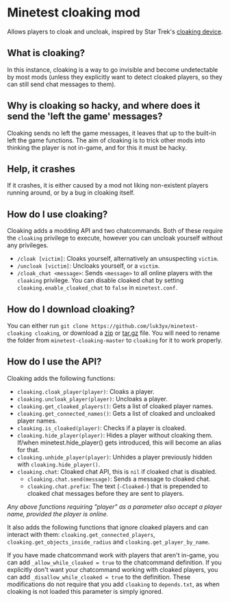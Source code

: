 # Minetest cloaking mod

Allows players to cloak and uncloak, inspired by Star Trek's [cloaking device].

## What is cloaking?

In this instance, cloaking is a way to go invisible and become undetectable by
most mods (unless they explicitly want to detect cloaked players, so they can
still send chat messages to them).

## Why is cloaking so hacky, and where does it send the 'left the game' messages?

Cloaking sends no left the game messages, it leaves that up to the built-in left
the game functions. The aim of cloaking is to trick other mods into thinking the
player is not in-game, and for this it must be hacky.

## Help, it crashes

If it crashes, it is either caused by a mod not liking non-existent players
running around, or by a bug in cloaking itself.

## How do I use cloaking?

Cloaking adds a modding API and two chatcommands. Both of these require the
`cloaking` privilege to execute, however you can uncloak yourself without any
privileges.

- `/cloak [victim]`: Cloaks yourself, alternatively an unsuspecting `victim`.
- `/uncloak [victim]`: Uncloaks yourself, or a `victim`.
- `/cloak_chat <message>`: Sends `<message>` to all online players with the
    `cloaking` privilege. You can disable cloaked chat by setting
    `cloaking.enable_cloaked_chat` to `false` in `minetest.conf`.

## How do I download cloaking?

You can either run
`git clone https://github.com/luk3yx/minetest-cloaking cloaking`, or download
a  [zip](https://github.com/luk3yx/minetest-cloaking/archive/master.zip) or
[tar.gz](https://github.com/luk3yx/minetest-cloaking/archive/master.tar.gz)
file. You will need to rename the folder from `minetest-cloaking-master` to
`cloaking` for it to work properly.

## How do I use the API?

Cloaking adds the following functions:

- `cloaking.cloak_player(player)`: Cloaks a player.
- `cloaking.uncloak_player(player)`: Uncloaks a player.
- `cloaking.get_cloaked_players()`: Gets a list of cloaked player names.
- `cloaking.get_connected_names()`: Gets a list of cloaked and uncloaked player
    names.
- `cloaking.is_cloaked(player)`: Checks if a player is cloaked.
- `cloaking.hide_player(player)`: Hides a player without cloaking them. If/when
    minetest.hide_player() gets introduced, this will become an alias for that.
- `cloaking.unhide_player(player)`: Unhides a player previously hidden with
    `cloaking.hide_player()`.
- `cloaking.chat`: Cloaked chat API, this is `nil` if cloaked chat is disabled.
  - `cloaking.chat.send(message)`: Sends a message to cloaked chat.
  - `cloaking.chat.prefix`: The text (`-Cloaked-`) that is prepended to cloaked
    chat messages before they are sent to players.

*Any above functions requiring "player" as a parameter also accept a player name, provided the player is online.*

It also adds the following functions that ignore cloaked players and can
interact with them:
`cloaking.get_connected_players`, `cloaking.get_objects_inside_radius` and
`cloaking.get_player_by_name`.

If you have made chatcommand work with players that aren't in-game, you can add
`_allow_while_cloaked = true` to the chatcommand definition. If you explicitly
don't want your chatcommand working with cloaked players, you can add
`_disallow_while_cloaked = true` to the definition.
These modifications do not require that you add `cloaking` to `depends.txt`, as
when cloaking is not loaded this parameter is simply ignored.

[cloaking device]: https://memory-alpha.fandom.com/wiki/Cloaking_device
